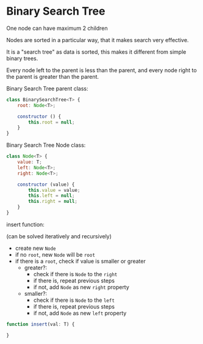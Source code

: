 # Binary Search Tree
One node can have maximum 2 children

Nodes are sorted in a particular way, that it makes search very effective.

It is a "search tree" as data is sorted, this makes it different from simple binary trees.

Every node left to the parent is less than the parent, and every node right to the parent is greater than the parent.

Binary Search Tree parent class:

```javascript
class BinarySearchTree<T> {
    root: Node<T>;

    constructor () {
        this.root = null;
    }
}
```

Binary Search Tree Node class:

```javascript
class Node<T> {
    value: T;
    left: Node<T>;
    right: Node<T>;

    constructor (value) {
        this.value = value;
        this.left = null;
        this.right = null;
    }
}
```

insert function:

(can be solved iteratively and recursively)
- create new `Node`
- if no `root`, new `Node` will be `root`
- if there is a `root`, check if value is smaller or greater
    - greater?:
        - check if there is `Node` to the `right`
        - if there is, repeat previous steps
        - if not, add `Node` as new `right` property
    - smaller?:
        - check if there is `Node` to the `left`
        - if there is, repeat previous steps
        - if not, add `Node` as new `left` property

```javascript
function insert(val: T) {

}
```